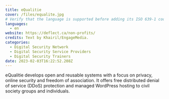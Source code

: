 ```yaml
---
title: eQualitie
cover: /files/equalite.jpg
# Verify that the language is supported before adding its ISO 639-1 code here. without the country code, i.e. ms instead of ms_MY.
languages:
  - en
website: https://deflect.ca/non-profits/
credits: Text by Khairil/EngageMedia.
categories:
  - Digital Security Network
  - Digital Security Service Providers
  - Digital Security Trainers
date: 2023-02-03T16:22:52.208Z
---
```

eQualitie develops open and reusable systems with a focus on privacy, online security and freedom of association. It offers free distributed denial of service (DDoS) protection and managed WordPress hosting to civil society groups and individuals.